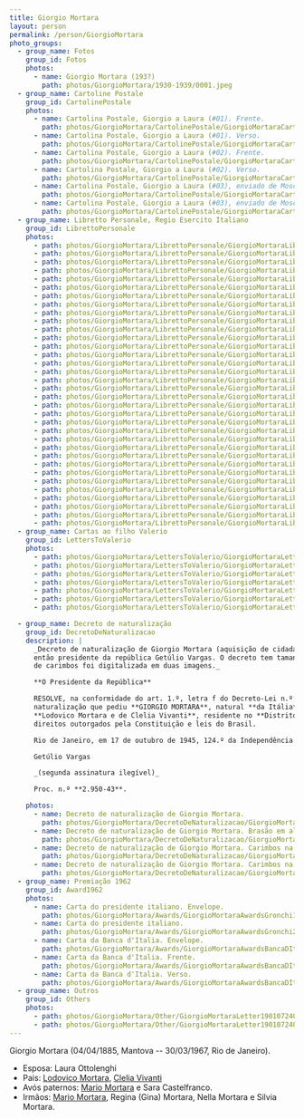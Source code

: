 ```yaml
---
title: Giorgio Mortara
layout: person
permalink: /person/GiorgioMortara
photo_groups:
  - group_name: Fotos
    group_id: Fotos
    photos:
      - name: Giorgio Mortara (193?)
        path: photos/GiorgioMortara/1930-1939/0001.jpeg
  - group_name: Cartoline Postale
    group_id: CartolinePostale
    photos:
      - name: Cartolina Postale, Giorgio a Laura (#01). Frente.
        path: photos/GiorgioMortara/CartolinePostale/GiorgioMortaraCartolinePostaleDomenicaSeraFront.jpeg
      - name: Cartolina Postale, Giorgio a Laura (#01). Verso.
        path: photos/GiorgioMortara/CartolinePostale/GiorgioMortaraCartolinePostaleDomenicaSeraBack.jpeg
      - name: Cartolina Postale, Giorgio a Laura (#02). Frente.
        path: photos/GiorgioMortara/CartolinePostale/GiorgioMortaraCartolinePostaleLauraFront.jpeg
      - name: Cartolina Postale, Giorgio a Laura (#02). Verso.
        path: photos/GiorgioMortara/CartolinePostale/GiorgioMortaraCartolinePostaleLauraBack.jpeg
      - name: Cartolina Postale, Giorgio a Laura (#03), enviado de Moscou, URSS. Frente.
        path: photos/GiorgioMortara/CartolinePostale/GiorgioMortaraCartolinePostaleRussiaFront.jpeg
      - name: Cartolina Postale, Giorgio a Laura (#03), enviado de Moscou, URSS. Verso.
        path: photos/GiorgioMortara/CartolinePostale/GiorgioMortaraCartolinePostaleRussiaBack.jpeg
  - group_name: Libretto Personale, Regio Esercito Italiano
    group_id: LibrettoPersonale
    photos:
      - path: photos/GiorgioMortara/LibrettoPersonale/GiorgioMortaraLibrettoPersonaleCover.jpeg
      - path: photos/GiorgioMortara/LibrettoPersonale/GiorgioMortaraLibrettoPersonalePage01.jpeg
      - path: photos/GiorgioMortara/LibrettoPersonale/GiorgioMortaraLibrettoPersonalePage02.jpeg
      - path: photos/GiorgioMortara/LibrettoPersonale/GiorgioMortaraLibrettoPersonalePage04.jpeg
      - path: photos/GiorgioMortara/LibrettoPersonale/GiorgioMortaraLibrettoPersonalePage06.jpeg
      - path: photos/GiorgioMortara/LibrettoPersonale/GiorgioMortaraLibrettoPersonalePage08.jpeg
      - path: photos/GiorgioMortara/LibrettoPersonale/GiorgioMortaraLibrettoPersonalePage10.jpeg
      - path: photos/GiorgioMortara/LibrettoPersonale/GiorgioMortaraLibrettoPersonalePage12.jpeg
      - path: photos/GiorgioMortara/LibrettoPersonale/GiorgioMortaraLibrettoPersonalePage14.jpeg
      - path: photos/GiorgioMortara/LibrettoPersonale/GiorgioMortaraLibrettoPersonalePage16.jpeg
      - path: photos/GiorgioMortara/LibrettoPersonale/GiorgioMortaraLibrettoPersonalePage18.jpeg
      - path: photos/GiorgioMortara/LibrettoPersonale/GiorgioMortaraLibrettoPersonalePage20.jpeg
      - path: photos/GiorgioMortara/LibrettoPersonale/GiorgioMortaraLibrettoPersonalePage22.jpeg
      - path: photos/GiorgioMortara/LibrettoPersonale/GiorgioMortaraLibrettoPersonalePage24.jpeg
      - path: photos/GiorgioMortara/LibrettoPersonale/GiorgioMortaraLibrettoPersonalePage26.jpeg
      - path: photos/GiorgioMortara/LibrettoPersonale/GiorgioMortaraLibrettoPersonalePage28.jpeg
      - path: photos/GiorgioMortara/LibrettoPersonale/GiorgioMortaraLibrettoPersonalePage30.jpeg
      - path: photos/GiorgioMortara/LibrettoPersonale/GiorgioMortaraLibrettoPersonalePage32.jpeg
      - path: photos/GiorgioMortara/LibrettoPersonale/GiorgioMortaraLibrettoPersonalePage34.jpeg
      - path: photos/GiorgioMortara/LibrettoPersonale/GiorgioMortaraLibrettoPersonalePage36.jpeg
      - path: photos/GiorgioMortara/LibrettoPersonale/GiorgioMortaraLibrettoPersonalePage38.jpeg
      - path: photos/GiorgioMortara/LibrettoPersonale/GiorgioMortaraLibrettoPersonalePage40.jpeg
      - path: photos/GiorgioMortara/LibrettoPersonale/GiorgioMortaraLibrettoPersonalePage42.jpeg
      - path: photos/GiorgioMortara/LibrettoPersonale/GiorgioMortaraLibrettoPersonalePage44.jpeg
      - path: photos/GiorgioMortara/LibrettoPersonale/GiorgioMortaraLibrettoPersonalePage46.jpeg
      - path: photos/GiorgioMortara/LibrettoPersonale/GiorgioMortaraLibrettoPersonalePage48.jpeg
      - path: photos/GiorgioMortara/LibrettoPersonale/GiorgioMortaraLibrettoPersonalePage50.jpeg
      - path: photos/GiorgioMortara/LibrettoPersonale/GiorgioMortaraLibrettoPersonalePage52.jpeg
      - path: photos/GiorgioMortara/LibrettoPersonale/GiorgioMortaraLibrettoPersonalePage54.jpeg
      - path: photos/GiorgioMortara/LibrettoPersonale/GiorgioMortaraLibrettoPersonalePage56.jpeg
      - path: photos/GiorgioMortara/LibrettoPersonale/GiorgioMortaraLibrettoPersonalePage58.jpeg
      - path: photos/GiorgioMortara/LibrettoPersonale/GiorgioMortaraLibrettoPersonalePage60.jpeg
      - path: photos/GiorgioMortara/LibrettoPersonale/GiorgioMortaraLibrettoPersonalePage62.jpeg
      - path: photos/GiorgioMortara/LibrettoPersonale/GiorgioMortaraLibrettoPersonalePage64.jpeg
  - group_name: Cartas ao filho Valerio
    group_id: LettersToValerio
    photos:
      - path: photos/GiorgioMortara/LettersToValerio/GiorgioMortaraLettersToValerio01.jpeg
      - path: photos/GiorgioMortara/LettersToValerio/GiorgioMortaraLettersToValerio02.jpeg
      - path: photos/GiorgioMortara/LettersToValerio/GiorgioMortaraLettersToValerio03.jpeg
      - path: photos/GiorgioMortara/LettersToValerio/GiorgioMortaraLettersToValerio04.jpeg
      - path: photos/GiorgioMortara/LettersToValerio/GiorgioMortaraLettersToValerio05.jpeg
      - path: photos/GiorgioMortara/LettersToValerio/GiorgioMortaraLettersToValerio06.jpeg
      - path: photos/GiorgioMortara/LettersToValerio/GiorgioMortaraLettersToValerio07.jpeg

  - group_name: Decreto de naturalização
    group_id: DecretoDeNaturalizacao
    description: |
      _Decreto de naturalização de Giorgio Mortara (aquisição de cidadania brasileira), assinado pelo
      então presidente da república Getúlio Vargas. O decreto tem tamanho maior que um A4 então a página
      de carimbos foi digitalizada em duas imagens._

      **O Presidente da República**

      RESOLVE, na conformidade do art. 1.º, letra f do Decreto-Lei n.º 389, de 25 de abril de 1938, conceder a
      naturalização que pediu **GIORGIO MORTARA**, natural **da Itália**, nascido a **4 de abril de 1885**, filho de
      **Lodovico Mortara e de Clelia Vivanti**, residente no **Distrito Federal**, a fim de que possa gozar dos
      direitos outorgados pela Constituição e leis do Brasil.

      Rio de Janeiro, em 17 de outubro de 1945, 124.º da Independência e 57.º da República.

      Getúlio Vargas

      _(segunda assinatura ilegível)_

      Proc. n.º **2.950-43**.

    photos:
      - name: Decreto de naturalização de Giorgio Mortara.
        path: photos/GiorgioMortara/DecretoDeNaturalizacao/GiorgioMortaraDecretoDeNaturalizacao-01.jpeg
      - name: Decreto de naturalização de Giorgio Mortara. Brasão em alto relevo no topo do decreto.
        path: photos/GiorgioMortara/DecretoDeNaturalizacao/GiorgioMortaraDecretoDeNaturalizacao-02.jpeg
      - name: Decreto de naturalização de Giorgio Mortara. Carimbos na segunda página, topo da página.
        path: photos/GiorgioMortara/DecretoDeNaturalizacao/GiorgioMortaraDecretoDeNaturalizacao-03.jpeg
      - name: Decreto de naturalização de Giorgio Mortara. Carimbos na segunda página, parte inferior da página.
        path: photos/GiorgioMortara/DecretoDeNaturalizacao/GiorgioMortaraDecretoDeNaturalizacao-04.jpeg
  - group_name: Premiação 1962
    group_id: Award1962
    photos:
      - name: Carta do presidente italiano. Envelope.
        path: photos/GiorgioMortara/Awards/GiorgioMortaraAwardsGronchi1.jpeg
      - name: Carta do presidente italiano.
        path: photos/GiorgioMortara/Awards/GiorgioMortaraAwardsGronchi2.jpeg
      - name: Carta da Banca d'Italia. Envelope.
        path: photos/GiorgioMortara/Awards/GiorgioMortaraAwardsBancaDItalia1.jpeg
      - name: Carta da Banca d'Italia. Frente.
        path: photos/GiorgioMortara/Awards/GiorgioMortaraAwardsBancaDItalia2.jpeg
      - name: Carta da Banca d'Italia. Verso.
        path: photos/GiorgioMortara/Awards/GiorgioMortaraAwardsBancaDItalia3.jpeg
  - group_name: Outros
    group_id: Others
    photos:
      - path: photos/GiorgioMortara/Other/GiorgioMortaraLetter1901072401.jpeg
      - path: photos/GiorgioMortara/Other/GiorgioMortaraLetter1901072402.jpeg
---
```


Giorgio Mortara (04/04/1885, Mantova -- 30/03/1967, Rio de Janeiro).

* Esposa: Laura Ottolenghi
* Pais: [Lodovico Mortara](LodovicoMortara), [Clelia Vivanti](CleliaVivanti)
* Avós paternos: [Mario Mortara](MarioMortara) e Sara Castelfranco.
* Irmãos: [Mario Mortara](MarioMortara), Regina (Gina) Mortara, Nella Mortara e Silvia Mortara.
